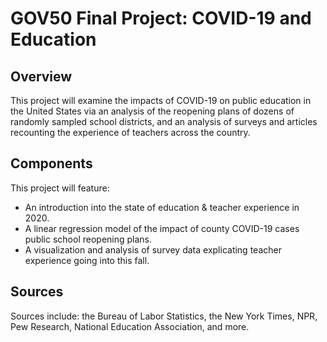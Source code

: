 # GOV50 Final Project: COVID-19 and Education

## Overview

This project will examine the impacts of COVID-19 on public education in the United States via an analysis of the reopening plans of dozens of randomly sampled school districts, and an analysis of surveys and articles recounting the experience of teachers across the country. 

## Components

This project will feature:
* An introduction into the state of education & teacher experience in 2020.
* A linear regression model of the impact of county COVID-19 cases public school reopening plans.
* A visualization and analysis of survey data explicating teacher experience going into this fall.

## Sources

Sources include: the Bureau of Labor Statistics, the New York Times, NPR, Pew Research, National Education Association, and more.
